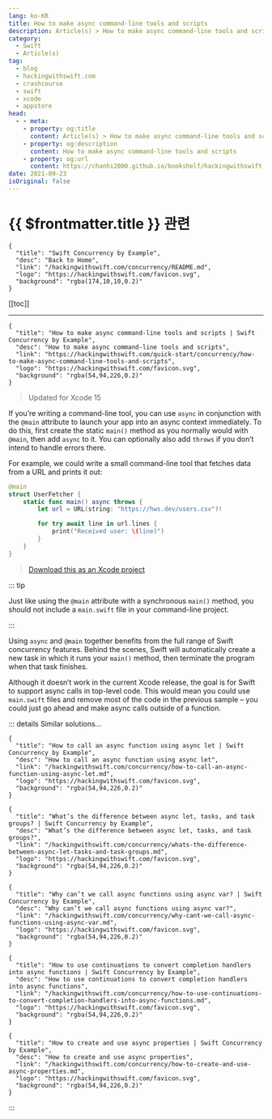 ```yaml
---
lang: ko-KR
title: How to make async command-line tools and scripts
description: Article(s) > How to make async command-line tools and scripts
category:
  - Swift
  - Article(s)
tag: 
  - blog
  - hackingwithswift.com
  - crashcourse
  - swift
  - xcode
  - appstore
head:
  - - meta:
    - property: og:title
      content: Article(s) > How to make async command-line tools and scripts
    - property: og:description
      content: How to make async command-line tools and scripts
    - property: og:url
      content: https://chanhi2000.github.io/bookshelf/hackingwithswift.com/concurrency/how-to-make-async-command-line-tools-and-scripts.html
date: 2021-09-23
isOriginal: false
---
```


# {{ $frontmatter.title }} 관련

```component VPCard
{
  "title": "Swift Concurrency by Example",
  "desc": "Back to Home",
  "link": "/hackingwithswift.com/concurrency/README.md",
  "logo": "https://hackingwithswift.com/favicon.svg",
  "background": "rgba(174,10,10,0.2)"
}
```

[[toc]]

---

```component VPCard
{
  "title": "How to make async command-line tools and scripts | Swift Concurrency by Example",
  "desc": "How to make async command-line tools and scripts",
  "link": "https://hackingwithswift.com/quick-start/concurrency/how-to-make-async-command-line-tools-and-scripts", 
  "logo": "https://hackingwithswift.com/favicon.svg",
  "background": "rgba(54,94,226,0.2)"
}
```

> Updated for Xcode 15

If you’re writing a command-line tool, you can use `async` in conjunction with the `@main` attribute to launch your app into an async context immediately. To do this, first create the static `main()` method as you normally would with `@main`, then add `async` to it. You can optionally also add `throws` if you don’t intend to handle errors there.

For example, we could write a small command-line tool that fetches data from a URL and prints it out:

```swift
@main
struct UserFetcher {
    static func main() async throws {
        let url = URL(string: "https://hws.dev/users.csv")!

        for try await line in url.lines {
            print("Received user: \(line)")
        }
    }
}
```

> [<FontIcon icon="fas fa-file-zipper"/>Download this as an Xcode project](https://hackingwithswift.com/files/projects/concurrency/how-to-make-async-command-line-tools-and-scripts-1.zip)

::: tip

Just like using the `@main` attribute with a synchronous `main()` method, you should not include a <FontIcon icon="fa-brands fa-swift"/>`main.swift` file in your command-line project.

:::

Using `async` and `@main` together benefits from the full range of Swift concurrency features. Behind the scenes, Swift will automatically create a new task in which it runs your `main()` method, then terminate the program when that task finishes.

Although it doesn’t work in the current Xcode release, the goal is for Swift to support async calls in top-level code. This would mean you could use <FontIcon icon="fa-brands fa-swift"/>`main.swift` files and remove most of the code in the previous sample – you could just go ahead and make async calls outside of a function.

::: details Similar solutions…

```component VPCard
{
  "title": "How to call an async function using async let | Swift Concurrency by Example",
  "desc": "How to call an async function using async let",
  "link": "/hackingwithswift.com/concurrency/how-to-call-an-async-function-using-async-let.md",
  "logo": "https://hackingwithswift.com/favicon.svg",
  "background": "rgba(54,94,226,0.2)"
}
```

```component VPCard
{
  "title": "What’s the difference between async let, tasks, and task groups? | Swift Concurrency by Example",
  "desc": "What’s the difference between async let, tasks, and task groups?",
  "link": "/hackingwithswift.com/concurrency/whats-the-difference-between-async-let-tasks-and-task-groups.md",
  "logo": "https://hackingwithswift.com/favicon.svg",
  "background": "rgba(54,94,226,0.2)"
}
```

```component VPCard
{
  "title": "Why can’t we call async functions using async var? | Swift Concurrency by Example",
  "desc": "Why can’t we call async functions using async var?",
  "link": "/hackingwithswift.com/concurrency/why-cant-we-call-async-functions-using-async-var.md",
  "logo": "https://hackingwithswift.com/favicon.svg",
  "background": "rgba(54,94,226,0.2)"
}
```

```component VPCard
{
  "title": "How to use continuations to convert completion handlers into async functions | Swift Concurrency by Example",
  "desc": "How to use continuations to convert completion handlers into async functions",
  "link": "/hackingwithswift.com/concurrency/how-to-use-continuations-to-convert-completion-handlers-into-async-functions.md",
  "logo": "https://hackingwithswift.com/favicon.svg",
  "background": "rgba(54,94,226,0.2)"
}
```

```component VPCard
{
  "title": "How to create and use async properties | Swift Concurrency by Example",
  "desc": "How to create and use async properties",
  "link": "/hackingwithswift.com/concurrency/how-to-create-and-use-async-properties.md",
  "logo": "https://hackingwithswift.com/favicon.svg",
  "background": "rgba(54,94,226,0.2)"
}
```

:::


